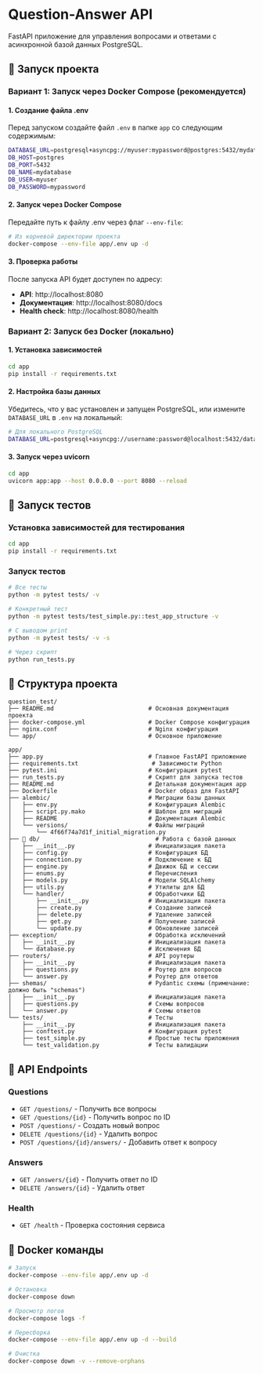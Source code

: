 # Question-Answer API

FastAPI приложение для управления вопросами и ответами с асинхронной базой данных PostgreSQL.

## 🚀 Запуск проекта

### Вариант 1: Запуск через Docker Compose (рекомендуется)

#### 1. Создание файла .env

Перед запуском создайте файл `.env` в папке `app` со следующим содержимым:

```bash
DATABASE_URL=postgresql+asyncpg://myuser:mypassword@postgres:5432/mydatabase
DB_HOST=postgres
DB_PORT=5432
DB_NAME=mydatabase
DB_USER=myuser
DB_PASSWORD=mypassword
```

#### 2. Запуск через Docker Compose

Передайте путь к файлу .env через флаг `--env-file`:

```bash
# Из корневой директории проекта
docker-compose --env-file app/.env up -d
```

#### 3. Проверка работы

После запуска API будет доступен по адресу:
- **API**: http://localhost:8080
- **Документация**: http://localhost:8080/docs
- **Health check**: http://localhost:8080/health

### Вариант 2: Запуск без Docker (локально)

#### 1. Установка зависимостей

```bash
cd app
pip install -r requirements.txt
```

#### 2. Настройка базы данных

Убедитесь, что у вас установлен и запущен PostgreSQL, или измените `DATABASE_URL` в `.env` на локальный:

```bash
# Для локального PostgreSQL
DATABASE_URL=postgresql+asyncpg://username:password@localhost:5432/database_name
```

#### 3. Запуск через uvicorn

```bash
cd app
uvicorn app:app --host 0.0.0.0 --port 8080 --reload
```

## 🧪 Запуск тестов

### Установка зависимостей для тестирования

```bash
cd app
pip install -r requirements.txt
```

### Запуск тестов

```bash
# Все тесты
python -m pytest tests/ -v

# Конкретный тест
python -m pytest tests/test_simple.py::test_app_structure -v

# С выводом print
python -m pytest tests/ -v -s

# Через скрипт
python run_tests.py
```

## 📁 Структура проекта

```
question_test/
├── README.md                           # Основная документация проекта
├── docker-compose.yml                  # Docker Compose конфигурация
├── nginx.conf                          # Nginx конфигурация
└── app/                                # Основное приложение
```

```
app/
├── app.py                              # Главное FastAPI приложение
├── requirements.txt                     # Зависимости Python
├── pytest.ini                          # Конфигурация pytest
├── run_tests.py                        # Скрипт для запуска тестов
├── README.md                           # Детальная документация app
├── Dockerfile                          # Docker образ для FastAPI
├── alembic/                            # Миграции базы данных
│   ├── env.py                          # Конфигурация Alembic
│   ├── script.py.mako                  # Шаблон для миграций
│   ├── README                          # Документация Alembic
│   └── versions/                       # Файлы миграций
│       └── 4f66f74a7d1f_initial_migration.py
├── 📁 db/                                 # Работа с базой данных
│   ├── __init__.py                     # Инициализация пакета
│   ├── config.py                       # Конфигурация БД
│   ├── connection.py                   # Подключение к БД
│   ├── engine.py                       # Движок БД и сессии
│   ├── enums.py                        # Перечисления
│   ├── models.py                       # Модели SQLAlchemy
│   ├── utils.py                        # Утилиты для БД
│   └── handler/                        # Обработчики БД
│       ├── __init__.py                 # Инициализация пакета
│       ├── create.py                   # Создание записей
│       ├── delete.py                   # Удаление записей
│       ├── get.py                      # Получение записей
│       └── update.py                   # Обновление записей
├── exception/                          # Обработка исключений
│   ├── __init__.py                     # Инициализация пакета
│   └── database.py                     # Исключения БД
├── routers/                            # API роутеры
│   ├── __init__.py                     # Инициализация пакета
│   ├── questions.py                    # Роутер для вопросов
│   └── answer.py                       # Роутер для ответов
├── shemas/                             # Pydantic схемы (примечание: должно быть "schemas")
│   ├── __init__.py                     # Инициализация пакета
│   ├── questions.py                    # Схемы вопросов
│   └── answer.py                       # Схемы ответов
└── tests/                              # Тесты
    ├── __init__.py                     # Инициализация пакета
    ├── conftest.py                     # Конфигурация pytest
    ├── test_simple.py                  # Простые тесты приложения
    └── test_validation.py              # Тесты валидации
```

## 🔧 API Endpoints

### Questions
- `GET /questions/` - Получить все вопросы
- `GET /questions/{id}` - Получить вопрос по ID
- `POST /questions/` - Создать новый вопрос
- `DELETE /questions/{id}` - Удалить вопрос
- `POST /questions/{id}/answers/` - Добавить ответ к вопросу

### Answers
- `GET /answers/{id}` - Получить ответ по ID
- `DELETE /answers/{id}` - Удалить ответ

### Health
- `GET /health` - Проверка состояния сервиса

## 🐳 Docker команды

```bash
# Запуск
docker-compose --env-file app/.env up -d

# Остановка
docker-compose down

# Просмотр логов
docker-compose logs -f

# Пересборка
docker-compose --env-file app/.env up -d --build

# Очистка
docker-compose down -v --remove-orphans
```
